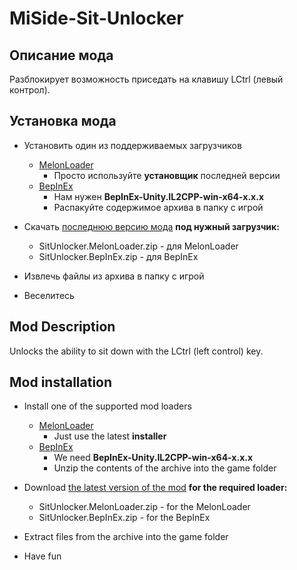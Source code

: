 # MiSide-Sit-Unlocker

## Описание мода

Разблокирует возможность приседать на клавишу LCtrl (левый контрол).

## Установка мода

- Установить один из поддерживаемых загрузчиков

  - [MelonLoader](https://github.com/LavaGang/MelonLoader/releases)
    - Просто используйте **установщик** последней версии
  - [BepInEx](https://github.com/BepInEx/BepInEx/releases)
    - Нам нужен **BepInEx-Unity.IL2CPP-win-x64-x.x.x**
    - Распакуйте содержимое архива в папку с игрой

- Скачать [последнюю версию мода](https://github.com/MrSago/MiSide-Sit-Unlocker/releases) **под нужный загрузчик:**

  - SitUnlocker.MelonLoader.zip - для MelonLoader
  - SitUnlocker.BepInEx.zip - для BepInEx

- Извлечь файлы из архива в папку с игрой

- Веселитесь

## Mod Description

Unlocks the ability to sit down with the LCtrl (left control) key.

## Mod installation

- Install one of the supported mod loaders

  - [MelonLoader](https://github.com/LavaGang/MelonLoader/releases)
    - Just use the latest **installer**
  - [BepInEx](https://github.com/BepInEx/BepInEx/releases)
    - We need **BepInEx-Unity.IL2CPP-win-x64-x.x.x**
    - Unzip the contents of the archive into the game folder

- Download [the latest version of the mod](https://github.com/MrSago/MiSide-Sit-Unlocker/releases) **for the required loader:**

  - SitUnlocker.MelonLoader.zip - for the MelonLoader
  - SitUnlocker.BepInEx.zip - for the BepInEx

- Extract files from the archive into the game folder

- Have fun
